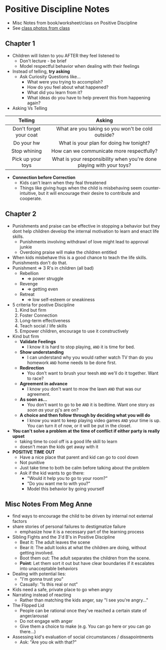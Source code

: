 Positive Discipline Notes
=====================

- Misc Notes from book/worksheet/class on Positive Discipline
- See [class photos from class](/misc/positive-discipline-class-photos)

## Chapter 1
- Children will listen to you AFTER they feel listened to
    - Don't lecture - be brief
    - Model respectful behavior when dealing with their feelings
- Instead of telling, **try asking**
    - Ask Curiosity Questions like...
        - What were you trying to accomplish?
        - How do you feel about what happened?
        - What did you learn from it?
        - What ideas do you have to help prevent this from happening again?
- Asking Vs Telling

| Telling | Asking |
| :---: | :---: |  
| Don't forget your coat  | What are you taking so you won't be cold outside? | 
| Do your hw | What is your plan for doing hw tonight?  |
| Stop whining | How can we communicate more respectfully?  |
| Pick up your toys | What is your responsibility when you're done playing with your toys?  |

- **Connection before Correction**
    - Kids can't learn when they feal threatened
    - Things like giving hugs when the child is misbehaving seem counter-intuitive, but it will encourage their desire to contribute and cooperate.
    

## Chapter 2
- Punishments and praise can be effective in stopping a behavior but they dont help children develop the internal motivation to learn and enact life skills.
    - Punishments involving withdrawl of love might lead to approval junkie
    - Overdoing praise will make the children entitled
- When kids misbehave this is a good chance to teach the life skills.  Punishments don't do that.
- Punishment => 3 R's in children (all bad)
    - Rebellion
        - => power struggle
    - Revenge
        - => getting even
    - Retreat
        - => low self-esteem or sneakiness
- 5 criteria for postive Discipline
    1. Kind but firm
    2. Foster Connection
    3. Long-term effectiveness
    4. Teach social / life skills
    5. Empower children, encourage to use it constructively
- Kind but firm
    - **Validate Feelings**
        - I know it is hard to stop playing, `AND` it is time for bed.
    - **Show understanding**
        - I can understand why you would rather watch TV than do you homework `AND` home needs to be done first.
    - **Redirection**
        - You don't want to brush your teesh `AND` we'll do it together.  Want to race?
    - **Agreement in advance**
        - I know you don't want to mow the lawn `AND` that was our agreement.
    - **As soon as...**
        - You don't want to go to be `AND` it is bedtime.  Want one story *as soon as* your pj's are on?
    - **A choice and then follow through by deciding what you will do**
        - I know you want to keep playing video games `AND` your time is up.  You can turn it of now, or it will be put in the closet.
- **You can't solve a problem at the time of conflict if either party is really upset**
    - taking time to cool off is a good life skill to learn
    - doesn't mean the kids get away with it
- **POSITIVE TIME OUT**
    - Have a nice place that parent and kid can go to cool down
    - Not punitive
    - Just take time to both be calm before talking about the problem
    - Ask if the kid wants to go there:
        - "Would it help you to go to your room?"
        - "Do you want me to with you?"
        - Model this behavior by going yourself

## Misc Notes From Meg Anne

- find ways to encourage the child to be driven by internal not external factors
- share stories of personal failures to destigmatize failure
    - emphasize how it is a necessary part of the learning process
- Sibling Fights and the 3'd B's in Positive Discipline
    - Beat it: The adult leaves the scene
    - Bear it: The adult looks at what the children are doing, without getting involved.
    - Boot them out: The adult separates the children from the scene.
    - **Point**: Let them sort it out but have clear boundaries if it escalates into unacceptable behaviors
- Dealing with potential lies:
    - "I'm gonna trust you"
    - Casually: "Is this real or not"
- Kids need a safe, private place to go when angry
- Narrating instead of reacting
    - Rather than matching the kids anger, say "I see you're angry..."
- The Flipped Lid
    - People can be rational once they've reached a certain state of anger/arousal
    - Do not engage with anger
    - Give them a choice to make (e.g. You can go here or you can go there...)
- Assessing kid's evaluation of social circumstances / dissapointments
    - Ask: "Are you ok with that?"
